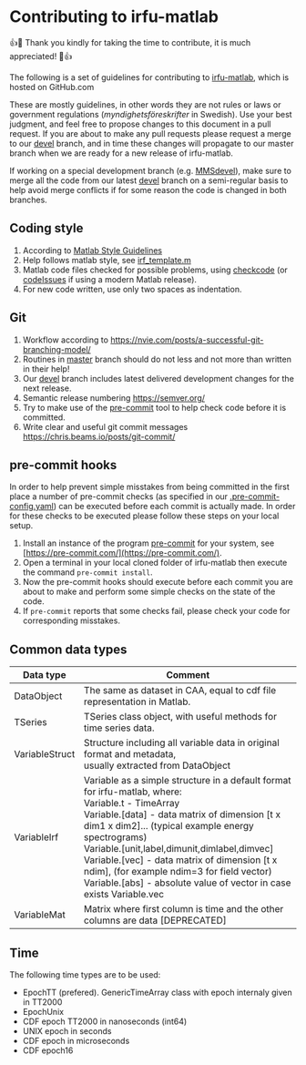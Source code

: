 # Contributing to irfu-matlab

:+1::tada: Thank you kindly for taking the time to contribute, it is much appreciated! :tada::+1:

The following is a set of guidelines for contributing to [irfu-matlab](https://github.com/irfu/irfu-matlab/), which is hosted on GitHub.com

These are mostly guidelines, in other words they are not rules or laws or government regulations (_myndighetsföreskrifter_ in Swedish). Use your best judgment, and feel free to propose changes to this document in a pull request.
If you are about to make any pull requests please request a merge to our [devel](https://github.com/irfu/irfu-matlab/tree/devel) branch, and in time these changes will propagate to our master branch when we are ready for a new release of irfu-matlab.

If working on a special development branch (e.g. [MMSdevel](https://github.com/irfu/irfu-matlab/tree/MMSdevel)), make sure to merge all the code from our latest [devel](https://github.com/irfu/irfu-matlab/tree/devel) branch on a semi-regular basis to help avoid merge conflicts if for some reason the code is changed in both branches.

## Coding style

1. According to [Matlab Style Guidelines](https://web.archive.org/web/20210424065750/http://www.datatool.com/downloads/matlab_style_guidelines.pdf "MATLAB Programming Style Guidelines")
2. Help follows matlab style, see [irf_template.m](https://github.com/irfu/irfu-matlab/blob/master/irf/irf_template.m)
3. Matlab code files checked for possible problems, using [checkcode](https://www.mathworks.com/help/matlab/ref/checkcode.html) (or [codeIssues](https://www.mathworks.com/help/matlab/ref/codeissues.html) if using a modern Matlab release).
4. For new code written, use only two spaces as indentation.

## Git

1. Workflow according to https://nvie.com/posts/a-successful-git-branching-model/
2. Routines in [master](https://github.com/irfu/irfu-matlab/tree/master) branch should do not less and not more than written in their help!
3. Our [devel](https://github.com/irfu/irfu-matlab/tree/devel) branch includes latest delivered development changes for the next release.
4. Semantic release numbering https://semver.org/
5. Try to make use of the [pre-commit](https://pre-commit.com/) tool to help check code before it is committed.
6. Write clear and useful git commit messages https://chris.beams.io/posts/git-commit/


## pre-commit hooks

In order to help prevent simple misstakes from being committed in the first place a number of pre-commit checks (as specified in our [.pre-commit-config.yaml](https://github.com/irfu/irfu-matlab/blob/master/.pre-commit-config.yaml)) can be executed before each commit is actually made. In order for these checks to be executed please follow these steps on your local setup.

1. Install an instance of the program [pre-commit](https://pre-commit.com/) for your system, see [https://pre-commit.com/](https://pre-commit.com/).
2. Open a terminal in your local cloned folder of irfu-matlab then execute the command `pre-commit install`.
3. Now the pre-commit hooks should execute before each commit you are about to make and perform some simple checks on the state of the code.
4. If `pre-commit` reports that some checks fail, please check your code for corresponding misstakes.


## Common data types

| Data type      | Comment                                                                                                                                                                                                                                                                                                                                                                                                                                          |
| -------------- | ------------------------------------------------------------------------------------------------------------------------------------------------------------------------------------------------------------------------------------------------------------------------------------------------------------------------------------------------------------------------------------------------------------------------------------------------ |
| DataObject     | The same as dataset in CAA, equal to cdf file representation in Matlab.                                                                                                                                                                                                                                                                                                                                                                          |
| TSeries        | TSeries class object, with useful methods for time series data.                                                                                                                                                                                                                                                                                                                                                                                  |
| VariableStruct | Structure including all variable data in original format and metadata, <br> usually extracted from DataObject                                                                                                                                                                                                                                                                                                                                    |
| VariableIrf    | Variable as a simple structure in a default format for irfu-matlab, where: <br> Variable.t - TimeArray <br> Variable.[data] - data matrix of dimension [t x dim1 x dim2]... (typical example energy spectrograms) <br> Variable.[unit,label,dimunit,dimlabel,dimvec] <br> Variable.[vec] - data matrix of dimension [t x ndim], (for example ndim=3 for field vector) <br> Variable.[abs] - absolute value of vector in case exists Variable.vec |
| VariableMat    | Matrix where first column is time and the other columns are data [DEPRECATED]                                                                                                                                                                                                                                                                                                                                                                    |

## Time

The following time types are to be used:

- EpochTT (prefered). GenericTimeArray class with epoch internaly given in TT2000
- EpochUnix
- CDF epoch TT2000 in nanoseconds (int64)
- UNIX epoch in seconds
- CDF epoch in microseconds
- CDF epoch16
